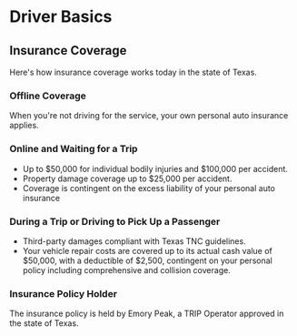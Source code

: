 # Driver Basics

## **Insurance Coverage**

Here's how insurance coverage works today in the state of Texas.

### **Offline Coverage**

When you're not driving for the service, your own personal auto insurance applies.

### **Online and Waiting for a Trip**

* Up to $50,000 for individual bodily injuries and $100,000 per accident.
* Property damage coverage up to $25,000 per accident.
* Coverage is contingent on the excess liability of your personal auto insurance

### **During a Trip or Driving to Pick Up a Passenger**

* Third-party damages compliant with Texas TNC guidelines.
* Your vehicle repair costs are covered up to its actual cash value of $50,000, with a deductible of $2,500, contingent on your personal policy including comprehensive and collision coverage.

### Insurance Policy Holder

The insurance policy is held by Emory Peak, a TRIP Operator approved in the state of Texas.


